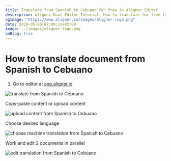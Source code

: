 ```yaml
---
title: Translate from Spanish to Cebuano for free in Aligner Editor
description: Aligner Dual Editor Tutorial. How to translate for free from Spanish to Cebuano. Aligner is multilingual document management platform. 
ogImage: "https://www.aligner.io/images/aligner-logo.png"
date: 2020-05-06T07:09:21+03:00
image: ../images/aligner-logo.png
onBlog: true
---
```


# How to translate document from Spanish to Cebuano

1. Go to editor at [app.aligner.io](https://app.aligner.io "Aligner App web page")

![translate from Spanish to Cebuano](../aligner-blank-editor.png "translate from Spanish to Cebuano")

Copy-paste content or upload content

![upload content from Spanish to Cebuano](../aligner-uploaded-document.png "upload content from Spanish to Cebuano")

Choose desired language

![choose machine translation from Spanish to Cebuano](../aligner-language-dropdown.png "choose machine translation from Spanish to Cebuano")

Work and edit 2 documents in parallel

![edit translation from Spanish to Cebuano](../aligner-double-sitded-editor.png "edit translation from Spanish to Cebuano")

